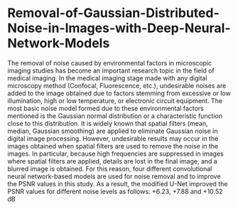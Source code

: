 # Removal-of-Gaussian-Distributed-Noise-in-Images-with-Deep-Neural-Network-Models
The removal of noise caused by environmental factors in microscopic imaging studies has become an important research topic in the field of medical imaging. In the medical imaging stage made with any digital microscopy method (Confocal, Fluorescence, etc.), undesirable noises are added to the image obtained due to factors stemming from excessive or low illumination, high or low temperature, or electronic circuit equipment. The most basic noise model formed due to these environmental factors mentioned is the Gaussian normal distribution or a characteristic function close to this distribution. It is widely known that spatial filters (mean, median, Gaussian smoothing) are applied to eliminate Gaussian noise in digital image processing. However, undesirable results may occur in the images obtained when spatial filters are used to remove the noise in the images. In particular, because high frequencies are suppressed in images where spatial filters are applied, details are lost in the final image, and a blurred image is obtained. For this reason, four different convolutional neural network-based models are used for noise removal and to improve the PSNR values in this study. As a result, the modified U-Net improved the PSNR values for different noise levels as follows: +6.23, +7.88 and +10.52 dB
